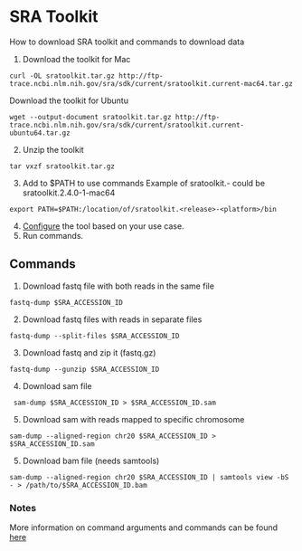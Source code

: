 # SRA Toolkit
How to download SRA toolkit and commands to download data

1. Download the toolkit for Mac
 ```
 curl -OL sratoolkit.tar.gz http://ftp-trace.ncbi.nlm.nih.gov/sra/sdk/current/sratoolkit.current-mac64.tar.gz
 ```
 Download the toolkit for Ubuntu
 ```
 wget --output-document sratoolkit.tar.gz http://ftp-trace.ncbi.nlm.nih.gov/sra/sdk/current/sratoolkit.current-ubuntu64.tar.gz
 ```
2. Unzip the toolkit
 ```
 tar vxzf sratoolkit.tar.gz
 ```
3. Add to $PATH to use commands
Example of sratoolkit.<release>-<platform> could be sratoolkit.2.4.0-1-mac64
 ```
 export PATH=$PATH:/location/of/sratoolkit.<release>-<platform>/bin
 ```
4. [Configure](https://github.com/ncbi/sra-tools/wiki/03.-Quick-Toolkit-Configuration) the tool based on your use case.
5. Run commands.

 ## Commands
 1. Download fastq file with both reads in the same file
 ```
 fastq-dump $SRA_ACCESSION_ID
 ```
 2. Download fastq files with reads in separate files
 ```
 fastq-dump --split-files $SRA_ACCESSION_ID
 ```
 3. Download fastq and zip it (fastq.gz)
 ```
 fastq-dump --gunzip $SRA_ACCESSION_ID
 ```
 4. Download sam file
 ```
  sam-dump $SRA_ACCESSION_ID > $SRA_ACCESSION_ID.sam
 ```
 5. Download sam with reads mapped to specific chromosome
 ```
 sam-dump --aligned-region chr20 $SRA_ACCESSION_ID > $SRA_ACCESSION_ID.sam
 ```
5. Download bam file (needs samtools)
 ```
 sam-dump --aligned-region chr20 $SRA_ACCESSION_ID | samtools view -bS - > /path/to/$SRA_ACCESSION_ID.bam
 ```
 ### Notes
 More information on command arguments and commands can be found [here](https://trace.ncbi.nlm.nih.gov/Traces/sra/sra.cgi?view=toolkit_doc)
